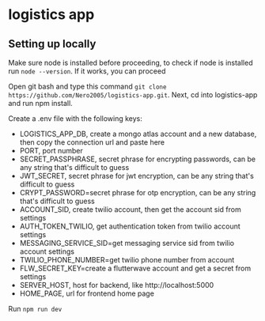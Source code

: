 # logistics app 

## Setting up locally

Make sure node is installed before proceeding, to check if node is installed run `node --version`. If it works, you can proceed

Open git bash and type this command `git clone https://github.com/Nero2005/logistics-app.git`. Next, cd into logistics-app and run npm install.

Create a .env file with the following keys:

  - LOGISTICS_APP_DB, create a mongo atlas account and a new database, then copy the connection url and paste here
  - PORT, port number
  - SECRET_PASSPHRASE, secret phrase for encrypting passwords, can be any string that's difficult to guess
  - JWT_SECRET, secret phrase for jwt encryption, can be any string that's difficult to guess
  - CRYPT_PASSWORD=secret phrase for otp encryption, can be any string that's difficult to guess
  - ACCOUNT_SID, create twilio account, then get the account sid from settings
  - AUTH_TOKEN_TWILIO, get authentication token from twilio account settings
  - MESSAGING_SERVICE_SID=get messaging service sid from twilio account settings
  - TWILIO_PHONE_NUMBER=get twilio phone number from account
  - FLW_SECRET_KEY=create a flutterwave account and get a secret from settings
  - SERVER_HOST, host for backend, like http://localhost:5000
  - HOME_PAGE, url for frontend home page

Run `npm run dev`
